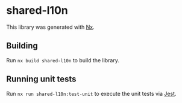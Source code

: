 # shared-l10n

This library was generated with [Nx](https://nx.dev).

## Building

Run `nx build shared-l10n` to build the library.

## Running unit tests

Run `nx run shared-l10n:test-unit` to execute the unit tests via [Jest](https://jestjs.io).
